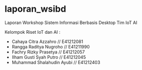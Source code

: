 # laporan_wsibd
Laporan Workshop Sistem Informasi Berbasis Desktop Tim IoT AI

Kelompok Riset IoT dan AI :
- Cahaya Citra Azzahro      // E41212081
- Rangga Raditya Nugroho    // E41211990
- Fachry Rizky Prasetya     // E41212057
- Ilham Gusti Syah Putro    // E41212045
- Muhammad Shalahudin Ayubi // E41212403
